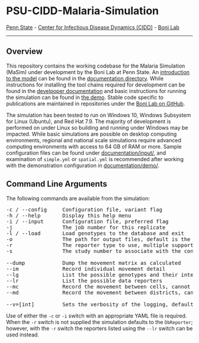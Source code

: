 # PSU-CIDD-Malaria-Simulation

[Penn State](https://www.psu.edu/) - [Center for Infectious Disease Dynamics (CIDD)](https://www.huck.psu.edu/institutes-and-centers/center-for-infectious-disease-dynamics) - [Boni Lab](http://mol.ax/)

---

## Overview

This repository contains the working codebase for the Malaria Simulation (MaSim) under development by the Boni Lab at Penn State. An [introduction to the model](documentation/model.md) can be found in the [documentation directory](documentation/). While instructions for installing the tool chains required for development can be found in the [develpoper documentation](documentation/developer.md) and basic instructions for running the simulation can be found in [the demo](documentation/demo/). Stable code specific to publications are maintained in repositories under the [Boni Lab on GitHub](https://github.com/bonilab). 

The simulation has been tested to run on Windows 10, Windows Subsystem for Linux (Ubuntu), and Red Hat 7.9. The majority of development is performed on under Linux so building and running under Windows may be impacted.  While basic simulations are possible on desktop computing environments, regional and national scale simulations require advanced computing environments with access to 64 GB of RAM or more. Sample configuration files can be found under [documentation/input/](documentation/input), and examination of `simple.yml` or `spatial.yml` is recommended after working with the demonstration configuration in [documentation/demo/](documentation/demo/).

## Command Line Arguments

The following commands are available from the simulation:
<pre>
-c / --config     Configuration file, variant flag 
-h / --help       Display this help menu
-i / --input      Configuration file, preferred flag
-j                The job number for this replicate
-l / --load       Load genotypes to the database and exit
-o                The path for output files, default is the current directory
-r                The reporter type to use, multiple supported when comma delimited
-s                The study number to associate with the configuration

--dump            Dump the movement matrix as calculated
--im              Record individual movement detail
--lg              List the possible genotypes and their internal id values
--lr              List the possible data reporters
--mc              Record the movement between cells, cannot run with --md
--md              Record the movement between districts, cannot run with --mc

--v=[int]         Sets the verbosity of the logging, default zero
</pre>

Use of either the `-c` or `-i` switch with an appropriate YAML file is required. When the `-r` switch is not supplied the simulation defaults to the `DbReporter`; however, with the `-r` switch the reporters listed using the `--lr` switch can be used instead.

